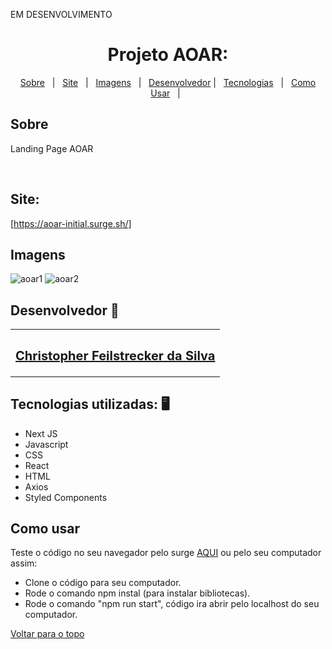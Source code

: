 

EM DESENVOLVIMENTO

<h1 align="center" id="top">Projeto AOAR: </h1>

<p align="center">
  <a href="#sobre">Sobre</a> &#xa0; | &#xa0; 
  <a href="#surge">Site</a> &#xa0; | &#xa0;
  <a href="#imagens">Imagens</a> &#xa0; | &#xa0;
  <a href="#desenvolvedor">Desenvolvedor</a> | &#xa0;
<a href="#tecnologias">Tecnologias</a> &#xa0; | &#xa0;
<a href="#comousar">Como Usar</a> &#xa0; | &#xa0;

</p>
<h2 id="sobre"> Sobre </h2>

Landing Page AOAR

<br />


<h2 id="surge"> Site: </h2>

[https://aoar-initial.surge.sh/]


<h2 id="imagens"> Imagens </h2>

![aoar1](https://user-images.githubusercontent.com/87909626/196417120-5e723487-b124-4fa5-9a6e-30b5e546ec6a.jpg)
![aoar2](https://user-images.githubusercontent.com/87909626/196417128-29815e40-4f27-439a-8ce1-56b698b3b2de.jpg)


<h2 id="desenvolvedor"> Desenvolvedor 🤖 </h2>

<table>
  <tr>
  <td align="center"><a href="https://github.com/ChristpherFeilstrecker">
   <sub><h2> Christopher Feilstrecker da Silva</h2> </sub> 
       
</table>


<h2 id="tecnologias"> Tecnologias utilizadas: 🖥️ </h2>

- Next JS
- Javascript
- CSS
- React
- HTML
- Axios
- Styled Components


<h2 id="comousar"> Como usar </h2>

Teste o código no seu navegador pelo surge <a href="#surge">AQUI</a> ou pelo seu computador assim:
- Clone o código para seu computador.
- Rode o comando npm instal (para instalar bibliotecas).
- Rode o comando "npm run start", código ira abrir pelo localhost do seu computador.


<a href="#top">Voltar para o topo</a>

